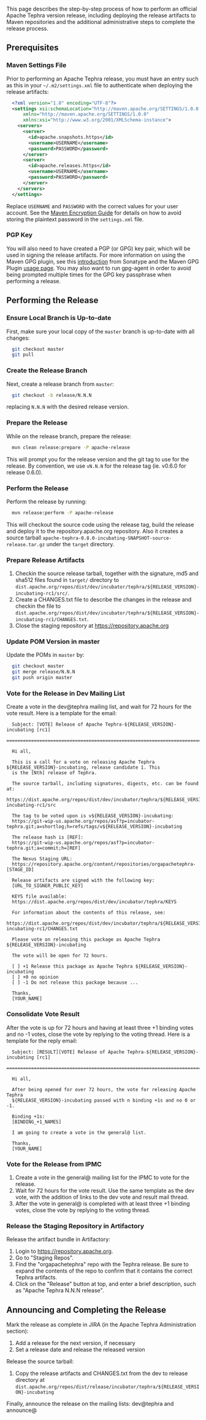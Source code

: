 <!--
 Licensed to the Apache Software Foundation (ASF) under one
 or more contributor license agreements. See the NOTICE file
 distributed with this work for additional information
 regarding copyright ownership. The ASF licenses this file
 to you under the Apache License, Version 2.0 (the
 "License"); you may not use this file except in compliance
 with the License. You may obtain a copy of the License at

     http://www.apache.org/licenses/LICENSE-2.0

 Unless required by applicable law or agreed to in writing, software
 distributed under the License is distributed on an "AS IS" BASIS,
 WITHOUT WARRANTIES OR CONDITIONS OF ANY KIND, either express or implied.
 See the License for the specific language governing permissions and
 limitations under the License.
-->

<head>
  <title>Release Guide</title>
</head>

This page describes the step-by-step process of how to perform an official Apache Tephra version release,
including deploying the release artifacts to Maven repositories and the additional administrative
steps to complete the release process.

## Prerequisites

### Maven Settings File
Prior to performing an Apache Tephra release, you must have an entry such as this in your
`~/.m2/settings.xml` file to authenticate when deploying the release artifacts:

```xml
  <?xml version="1.0" encoding="UTF-8"?>
  <settings xsi:schemaLocation="http://maven.apache.org/SETTINGS/1.0.0 http://maven.apache.org/xsd/settings-1.0.0.xsd"
      xmlns="http://maven.apache.org/SETTINGS/1.0.0"
      xmlns:xsi="http://www.w3.org/2001/XMLSchema-instance">
    <servers>
      <server>
        <id>apache.snapshots.https</id>
        <username>USERNAME</username>
        <password>PASSWORD</password>
      </server>
      <server>
        <id>apache.releases.https</id>
        <username>USERNAME</username>
        <password>PASSWORD</password>
      </server>
    </servers>
  </settings>
```
  
Replace `USERNAME` and `PASSWORD` with the correct values for your user account. See the
[Maven Encryption Guide](http://maven.apache.org/guides/mini/guide-encryption.html) for details
on how to avoid storing the plaintext password in the `settings.xml` file.

### PGP Key
You will also need to have created a PGP (or GPG) key pair, which will be used in signing the release
artifacts. For more information on using the Maven GPG plugin, see this
[introduction](http://blog.sonatype.com/2010/01/how-to-generate-pgp-signatures-with-maven/) from Sonatype and
the Maven GPG Plugin [usage page](https://maven.apache.org/plugins/maven-gpg-plugin/usage.html).
You may also want to run gpg-agent in order to avoid being prompted multiple times for the GPG key passphrase when
performing a release.


## Performing the Release

### Ensure Local Branch is Up-to-date
First, make sure your local copy of the `master` branch is up-to-date with all changes:

```sh
  git checkout master
  git pull
```

### Create the Release Branch
Next, create a release branch from `master`:

```sh
  git checkout -b release/N.N.N
```

replacing `N.N.N` with the desired release version.

### Prepare the Release
While on the release branch, prepare the release:

```sh
  mvn clean release:prepare -P apache-release
```

This will prompt you for the release version and the git tag to use for the release. By
convention, we use `vN.N.N` for the release tag (ie. v0.6.0 for release 0.6.0).

### Perform the Release
Perform the release by running:

```sh
  mvn release:perform -P apache-release
```

This will checkout the source code using the release tag, build the release and deploy it to the
repository.apache.org repository. Also it creates a source tarball
`apache-tephra-0.8.0-incubating-SNAPSHOT-source-release.tar.gz` under the `target` directory.

### Prepare Release Artifacts
1. Checkin the source release tarball, together with the signature, md5 and sha512 files found in
   `target/` directory
   to `dist.apache.org/repos/dist/dev/incubator/tephra/${RELEASE_VERSION}-incubating-rc1/src/`.
1. Create a CHANGES.txt file to describe the changes in the release and checkin the file to
   `dist.apache.org/repos/dist/dev/incubator/tephra/${RELEASE_VERSION}-incubating-rc1/CHANGES.txt`.
1. Close the staging repository at <https://repository.apache.org>


### Update POM Version in master
Update the POMs in `master` by:

```sh
  git checkout master
  git merge release/N.N.N
  git push origin master
```

### Vote for the Release in Dev Mailing List
Create a vote in the dev@tephra mailing list, and wait for 72 hours for the vote result.
Here is a template for the email:

```
  Subject: [VOTE] Release of Apache Tephra-${RELEASE_VERSION}-incubating [rc1]
  ============================================================================

  Hi all,

  This is a call for a vote on releasing Apache Tephra ${RELEASE_VERSION}-incubating, release candidate 1. This
  is the [Nth] release of Tephra.

  The source tarball, including signatures, digests, etc. can be found at:
  https://dist.apache.org/repos/dist/dev/incubator/tephra/${RELEASE_VERSION}-incubating-rc1/src

  The tag to be voted upon is v${RELEASE_VERSION}-incubating:
  https://git-wip-us.apache.org/repos/asf?p=incubator-tephra.git;a=shortlog;h=refs/tags/v${RELEASE_VERSION}-incubating

  The release hash is [REF]:
  https://git-wip-us.apache.org/repos/asf?p=incubator-tephra.git;a=commit;h=[REF]

  The Nexus Staging URL:
  https://repository.apache.org/content/repositories/orgapachetephra-[STAGE_ID]

  Release artifacts are signed with the following key:
  [URL_TO_SIGNER_PUBLIC_KEY]

  KEYS file available:
  https://dist.apache.org/repos/dist/dev/incubator/tephra/KEYS

  For information about the contents of this release, see:
  https://dist.apache.org/repos/dist/dev/incubator/tephra/${RELEASE_VERSION}-incubating-rc1/CHANGES.txt

  Please vote on releasing this package as Apache Tephra ${RELEASE_VERSION}-incubating

  The vote will be open for 72 hours.

  [ ] +1 Release this package as Apache Tephra ${RELEASE_VERSION}-incubating
  [ ] +0 no opinion
  [ ] -1 Do not release this package because ...

  Thanks,
  [YOUR_NAME]
```

### Consolidate Vote Result
After the vote is up for 72 hours and having at least three +1 binding votes and no -1 votes,
close the vote by replying to the voting thread. Here is a template for the reply email:

```
  Subject: [RESULT][VOTE] Release of Apache Tephra-${RELEASE_VERSION}-incubating [rc1]
  ==================================================================================

  Hi all,

  After being opened for over 72 hours, the vote for releasing Apache Tephra
  ${RELEASE_VERSION}-incubating passed with n binding +1s and no 0 or -1.

  Binding +1s:
  [BINDING_+1_NAMES]

  I am going to create a vote in the general@ list.

  Thanks,
  [YOUR_NAME]
```

### Vote for the Release from IPMC
1. Create a vote in the general@ mailing list for the IPMC to vote for the release.
1. Wait for 72 hours for the vote result. Use the same template as the dev vote, with the addition
   of links to the dev vote and result mail thread.
1. After the vote in general@ is completed with at least three +1 binding votes, close the vote by
   replying to the voting thread.

### Release the Staging Repository in Artifactory
Release the artifact bundle in Artifactory:

1. Login to <https://repository.apache.org>.
1. Go to "Staging Repos".
1. Find the "orgapachetephra" repo with the Tephra release. Be sure to expand the contents of the
   repo to confirm that it contains the correct Tephra artifacts. 
1. Click on the "Release" button at top, and enter a brief description, such as "Apache Tephra N.N.N
   release".

## Announcing and Completing the Release
Mark the release as complete in JIRA (in the Apache Tephra Administration section):

1. Add a release for the next version, if necessary
1. Set a release date and release the released version

Release the source tarball:

1. Copy the release artifacts and CHANGES.txt from the dev to release directory at
   `dist.apache.org/repos/dist/release/incubator/tephra/${RELEASE_VERSION}-incubating`

Finally, announce the release on the mailing lists: dev@tephra and announce@